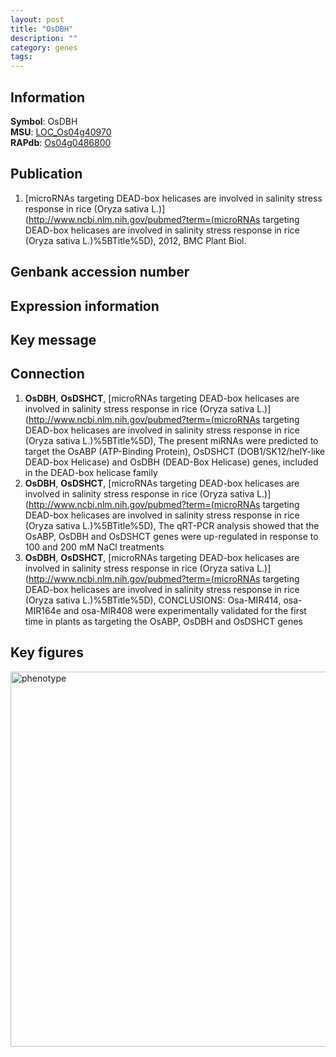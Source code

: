 ```yaml
---
layout: post
title: "OsDBH"
description: ""
category: genes
tags: 
---
```


## Information
__Symbol__: OsDBH  
__MSU__: [LOC_Os04g40970](http://rice.plantbiology.msu.edu/cgi-bin/ORF_infopage.cgi?orf=LOC_Os04g40970)  
__RAPdb__: [Os04g0486800](http://rapdb.dna.affrc.go.jp/viewer/gbrowse_details/irgsp1?name=Os04g0486800)  

## Publication
1. [microRNAs targeting DEAD-box helicases are involved in salinity stress response in rice (Oryza sativa L.)](http://www.ncbi.nlm.nih.gov/pubmed?term=(microRNAs targeting DEAD-box helicases are involved in salinity stress response in rice (Oryza sativa L.)%5BTitle%5D), 2012, BMC Plant Biol.

## Genbank accession number

## Expression information

## Key message

## Connection
1. __OsDBH__, __OsDSHCT__, [microRNAs targeting DEAD-box helicases are involved in salinity stress response in rice (Oryza sativa L.)](http://www.ncbi.nlm.nih.gov/pubmed?term=(microRNAs targeting DEAD-box helicases are involved in salinity stress response in rice (Oryza sativa L.)%5BTitle%5D),  The present miRNAs were predicted to target the OsABP (ATP-Binding Protein), OsDSHCT (DOB1/SK12/helY-like DEAD-box Helicase) and OsDBH (DEAD-Box Helicase) genes, included in the DEAD-box helicase family
2. __OsDBH__, __OsDSHCT__, [microRNAs targeting DEAD-box helicases are involved in salinity stress response in rice (Oryza sativa L.)](http://www.ncbi.nlm.nih.gov/pubmed?term=(microRNAs targeting DEAD-box helicases are involved in salinity stress response in rice (Oryza sativa L.)%5BTitle%5D),  The qRT-PCR analysis showed that the OsABP, OsDBH and OsDSHCT genes were up-regulated in response to 100 and 200 mM NaCl treatments
3. __OsDBH__, __OsDSHCT__, [microRNAs targeting DEAD-box helicases are involved in salinity stress response in rice (Oryza sativa L.)](http://www.ncbi.nlm.nih.gov/pubmed?term=(microRNAs targeting DEAD-box helicases are involved in salinity stress response in rice (Oryza sativa L.)%5BTitle%5D),  CONCLUSIONS: Osa-MIR414, osa-MIR164e and osa-MIR408 were experimentally validated for the first time in plants as targeting the OsABP, OsDBH and OsDSHCT genes

## Key figures
<img src="http://ricencode.github.io/images/OsDBH.pheno.png" alt="phenotype"  style="width: 600px;"/>



